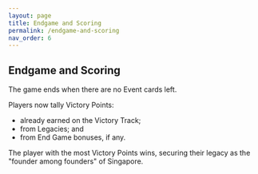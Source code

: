 ```yaml
---
layout: page
title: Endgame and Scoring
permalink: /endgame-and-scoring
nav_order: 6
---
```


## Endgame and Scoring

The game ends when there are no Event cards left.

Players now tally Victory Points:
- already earned on the Victory Track;
- from Legacies; and
- from End Game bonuses, if any.

The player with the most Victory Points wins, securing their legacy as the "founder among founders" of Singapore. 